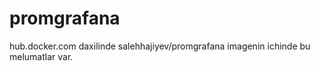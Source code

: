 # promgrafana
hub.docker.com daxilinde salehhajiyev/promgrafana imagenin ichinde bu melumatlar var.
